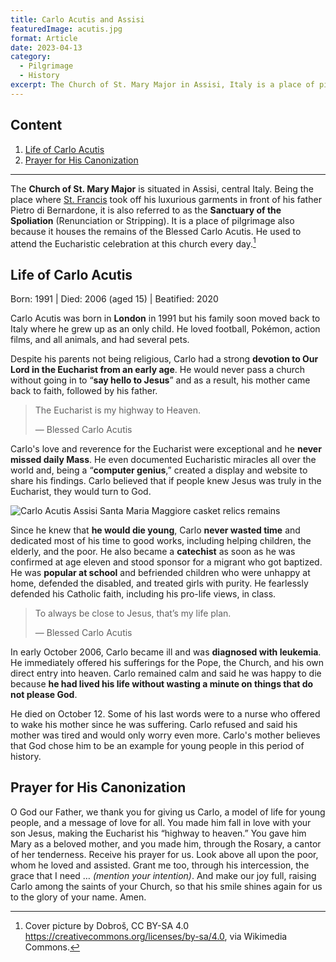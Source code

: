 ```yaml
---
title: Carlo Acutis and Assisi
featuredImage: acutis.jpg
format: Article
date: 2023-04-13
category:
  - Pilgrimage
  - History
excerpt: The Church of St. Mary Major in Assisi, Italy is a place of pilgrimage as it houses the remains of Blessed Carlo Acutis, who attended daily Mass there. Carlo was a computer genius with exceptional love and reverence for the Eucharist, and dedicated his time to good works and defending his Catholic faith. He was diagnosed with leukemia at age 15 and remained calm, offering his sufferings for the Church and his own entry into heaven. Carlo's mother believes he was chosen to be an example for young people.
---
```


## Content

1. [Life of Carlo Acutis](/post/acutis/#life-of-carlo-acutis)
2. [Prayer for His Canonization](/post/acutis/#prayer-for-his-canonization)

---
The **Church of St. Mary Major** is situated in Assisi, central Italy. Being the place where [St. Francis](https://www.britannica.com/biography/Saint-Francis-of-Assisi) took off his luxurious garments in front of his father Pietro di Bernardone, it is also referred to as the **Sanctuary of the Spoliation** (Renunciation or Stripping). It is a place of pilgrimage also because it houses the remains of the Blessed Carlo Acutis. He used to attend the Eucharistic celebration at this church every day.[^1]

## Life of Carlo Acutis

Born: 1991 | Died: 2006 (aged 15) | Beatified: 2020

Carlo Acutis was born in **London** in 1991 but his family soon moved back to Italy where he grew up as an only child. He loved football, Pokémon, action films, and all animals, and had several pets.

Despite his parents not being religious, Carlo had a strong **devotion to Our Lord in the Eucharist from an early age**. He would never pass a church without going in to “**say hello to Jesus**” and as a result, his mother came back to faith, followed by his father.

> The Eucharist is my highway to Heaven.
>
> — Blessed Carlo Acutis

Carlo's love and reverence for the Eucharist were exceptional and he **never missed daily Mass**. He even documented Eucharistic miracles all over the world and, being a “**computer genius**,” created a display and website to share his findings. Carlo believed that if people knew Jesus was truly in the Eucharist, they would turn to God.

![Carlo Acutis Assisi Santa Maria Maggiore casket relics remains](acutis-assisi.jpg 'Carlo Acutis\'s tomb at the Church of Saint Mary Major in Assisi. By Dobroš, CC BY-SA 4.0 <https://creativecommons.org/licenses/by-sa/4.0>, via Wikimedia Commons.')

Since he knew that **he would die young**, Carlo **never wasted time** and dedicated most of his time to good works, including helping children, the elderly, and the poor. He also became a **catechist** as soon as he was confirmed at age eleven and stood sponsor for a migrant who got baptized. He was **popular at school** and befriended children who were unhappy at home, defended the disabled, and treated girls with purity. He fearlessly defended his Catholic faith, including his pro-life views, in class.

> To always be close to Jesus, that’s my life plan.
>
> — Blessed Carlo Acutis

In early October 2006, Carlo became ill and was **diagnosed with leukemia**. He immediately offered his sufferings for the Pope, the Church, and his own direct entry into heaven. Carlo remained calm and said he was happy to die because **he had lived his life without wasting a minute on things that do not please God**.

He died on October 12. Some of his last words were to a nurse who offered to wake his mother since he was suffering. Carlo refused and said his mother was tired and would only worry even more. Carlo's mother believes that God chose him to be an example for young people in this period of history.

## Prayer for His Canonization

O God our Father, we thank you for giving us Carlo, a model of life for young people, and a message of love for all. You made him fall in love with your son Jesus, making the Eucharist his “highway to heaven.” You gave him Mary as a beloved mother, and you made him, through the Rosary, a cantor of her tenderness. Receive his prayer for us. Look above all upon the poor, whom he loved and assisted. Grant me too, through his intercession, the grace that I need … *(mention your intention)*. And make our joy full, raising Carlo among the saints of your Church, so that his smile shines again for us to the glory of your name. Amen.

[^1]:Cover picture by Dobroš, CC BY-SA 4.0 <https://creativecommons.org/licenses/by-sa/4.0>, via Wikimedia Commons.
